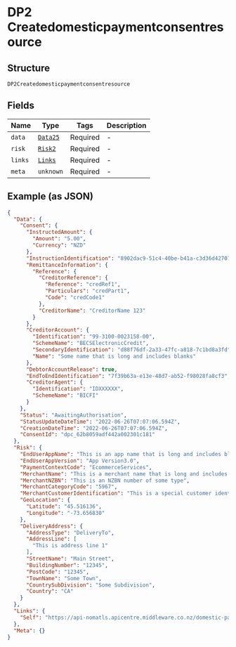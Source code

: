 
# DP2 Createdomesticpaymentconsentresource

## Structure

`DP2Createdomesticpaymentconsentresource`

## Fields

| Name | Type | Tags | Description |
|  --- | --- | --- | --- |
| `data` | [`Data25`](../../doc/models/data-25.md) | Required | - |
| `risk` | [`Risk2`](../../doc/models/risk-2.md) | Required | - |
| `links` | [`Links`](../../doc/models/links.md) | Required | - |
| `meta` | `unknown` | Required | - |

## Example (as JSON)

```json
{
  "Data": {
    "Consent": {
      "InstructedAmount": {
        "Amount": "5.00",
        "Currency": "NZD"
      },
      "InstructionIdentification": "8902dac9-51c4-40be-b41a-c3d36d42707c",
      "RemittanceInformation": {
        "Reference": {
          "CreditorReference": {
            "Reference": "credRef1",
            "Particulars": "credPart1",
            "Code": "credCode1"
          },
          "CreditorName": "CreditorName 123"
        }
      },
      "CreditorAccount": {
        "Identification": "99-3100-0023158-00",
        "SchemeName": "BECSElectronicCredit",
        "SecondaryIdentification": "d88f76df-2a33-47fc-a818-7c1bd8a3fd",
        "Name": "Some name that is long and includes blanks"
      },
      "DebtorAccountRelease": true,
      "EndToEndIdentification": "7f39b63a-e13e-48d7-ab52-f98028fa8cf3",
      "CreditorAgent": {
        "Identification": "IDXXXXXX",
        "SchemeName": "BICFI"
      }
    },
    "Status": "AwaitingAuthorisation",
    "StatusUpdateDateTime": "2022-06-26T07:07:06.594Z",
    "CreationDateTime": "2022-06-26T07:07:06.594Z",
    "ConsentId": "dpc_62b8059adf442a002301c181"
  },
  "Risk": {
    "EndUserAppName": "This is an app name that is long and includes blanks",
    "EndUserAppVersion": "App Version3.0",
    "PaymentContextCode": "EcommerceServices",
    "MerchantName": "This is a merchant name that is long and includes blanks",
    "MerchantNZBN": "This is an NZBN number of some type",
    "MerchantCategoryCode": "5967",
    "MerchantCustomerIdentification": "This is a special customer identifier that is long and includes blanks",
    "GeoLocation": {
      "Latitude": "45.516136",
      "Longitude": "-73.656830"
    },
    "DeliveryAddress": {
      "AddressType": "DeliveryTo",
      "AddressLine": [
        "This is address line 1"
      ],
      "StreetName": "Main Street",
      "BuildingNumber": "12345",
      "PostCode": "12345",
      "TownName": "Some Town",
      "CountrySubDivision": "Some Subdivision",
      "Country": "CA"
    }
  },
  "Links": {
    "Self": "https://api-nomatls.apicentre.middleware.co.nz/domestic-payment-consents/dpc_62b8059adf442a002301c181"
  },
  "Meta": {}
}
```

